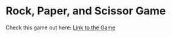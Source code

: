 # Rock, Paper, and Scissor Game

Check this game out here: [Link to the Game](https://adi-chikhale21.github.io/Rock-Paper-and-Scissor-Game/)
